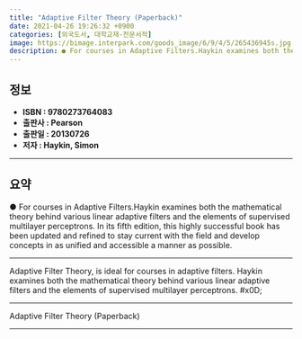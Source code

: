 ```yaml
---
title: "Adaptive Filter Theory (Paperback)"
date: 2021-04-26 19:26:32 +0900
categories: [외국도서, 대학교재-전문서적]
image: https://bimage.interpark.com/goods_image/6/9/4/5/265436945s.jpg
description: ● For courses in Adaptive Filters.Haykin examines both the mathematical theory behind various linear adaptive filters and the elements of supervised multilayer
---
```


## **정보**

- **ISBN : 9780273764083**
- **출판사 : Pearson**
- **출판일 : 20130726**
- **저자 : Haykin, Simon**

------



## **요약**

●  For courses in Adaptive Filters.Haykin examines both the mathematical theory behind various linear adaptive filters and the elements of supervised multilayer perceptrons. In its fifth edition, this highly successful book has been updated and refined to stay current with the field and develop concepts in as unified and accessible a manner as possible.

------

Adaptive Filter Theory, is ideal for courses in adaptive filters. Haykin examines both the mathematical theory behind various linear adaptive filters and the elements of supervised multilayer perceptrons. #x0D;

------


Adaptive Filter Theory (Paperback) 

------


